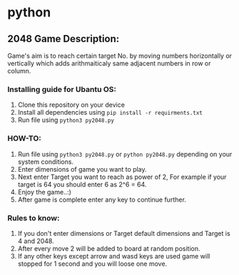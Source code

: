 # python
## 2048 Game Description:
  Game's aim is to reach certain target No. by moving numbers horizontally or vertically which adds arithmaiticaly same adjacent numbers in row or column. 

### Installing guide for Ubantu OS:
1) Clone this repository on your device
2) Install all dependencies using `pip install -r requirments.txt`
3) Run file using `python3 py2048.py`

### HOW-TO:
1) Run file using `python3 py2048.py` or `python py2048.py` depending on your system conditions.
2) Enter dimensions of game you want to play.
3) Next enter Target you want to reach as power of 2, 
    For example if your target is 64 you should enter 6 as 2^6 = 64.
4) Enjoy the game..:)
5) After game is complete enter any key to continue further.

### Rules to know:
1) If you don't enter dimensions or Target default dimensions and Target is 4 and 2048.
2) After every move 2 will be added to board at random position.
3) If any other keys except arrow and wasd keys are used game will stopped for 1 second and you will loose one move.
